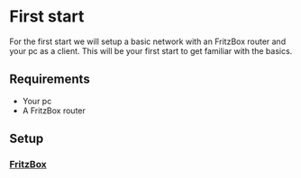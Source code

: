 # First start

For the first start we will setup a basic network with an FritzBox router and your pc as a client. This will be your first start to get familiar with the basics.

## Requirements

- Your pc
- A FritzBox router

## Setup

### [FritzBox](https://en.avm.de/service/knowledge-base/dok/FRITZ-Box-7390-int/3244_Setting-up-the-FRITZ-Box-as-an-IP-client/)
